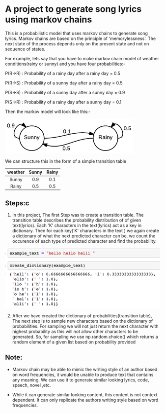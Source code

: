 # A project to generate song lyrics using markov chains
This is a probabilistic model that uses markov chains to generate song lyrics. Markov chains are based on the principle of 'memorylessness'. The next state
of the process depends only on the present state and not on sequence of states.

For example, lets say that you have to make markov chain model of weather conditions(rainy or sunny) and you have four probabilities:-

  P(R->R) : Probability of a rainy day after a rainy day = 0.5

  P(R->S) : Probability of a sunny day after a rainy day = 0.5

  P(S->S) : Probability of a sunny day after a sunny day = 0.9

  P(S->R) : Probability of a rainy day after a sunny day = 0.1
  
Then the markov model will look like this:-



![](images/img1.png)



We can structure this in the form of a simple transition table 

|   weather | Sunny   |  Rainy |
|:-------:| :--------:|:------:|
|Sunny    |     0.9   |     0.1|
|Rainy    |     0.5   |     0.5|

## Steps:c
1) In this project, The first Step was to create a transition table. The transition table describes the probability distribution of of given text(lyrics).
Each 'K' characters in the text(lyrics) act as a key in dictionary. Then for each key('K' characters in the text ) we again create a dictionary of what the next
predicted character can be, we count the occurence of each type of predicted character and find the probability.

![](images/img2.png)


2) After we have created the dictionary of probabilities(transition table), The next step is to sample new characters based on the dictionary of probabilities. For sampling we will not just return the next character with highest probability as this will not allow other characters to be generated.
So, for sampling we use np.random.choice() which returns a random element of a given list based on probability provided

 
## Note:
- Markov chain may be able to mimic the writing style of an author based on word frequencies, it would be unable to produce text that contains any meaning. We can use it to generate similar looking lyrics, code, speech, novel ,etc.

- While it can generate similar looking content, this content is not context dependent. It can only replicate the  authors writing style based on word frequencies.


